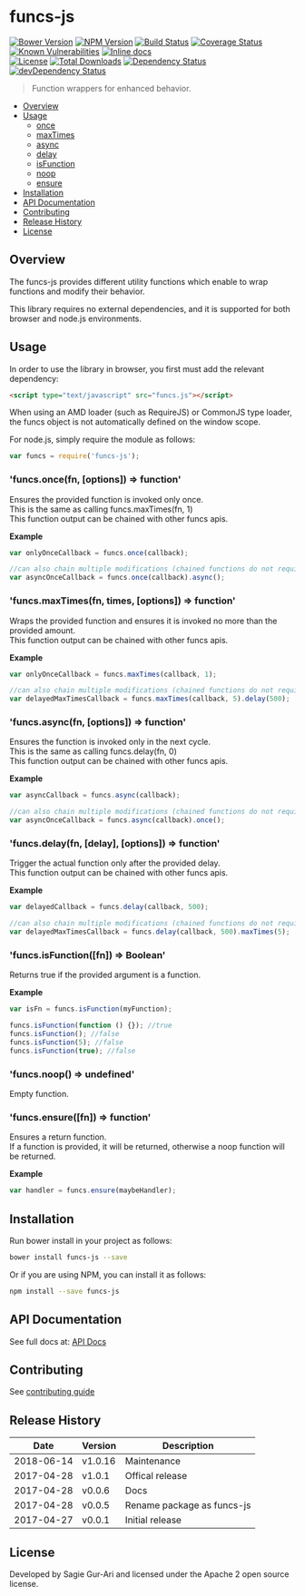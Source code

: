 # funcs-js

[![Bower Version](https://img.shields.io/bower/v/funcs-js.svg?style=flat)](https://github.com/sagiegurari/funcs-js/releases) [![NPM Version](http://img.shields.io/npm/v/funcs-js.svg?style=flat)](https://www.npmjs.org/package/funcs-js) [![Build Status](https://travis-ci.org/sagiegurari/funcs-js.svg)](http://travis-ci.org/sagiegurari/funcs-js) [![Coverage Status](https://coveralls.io/repos/sagiegurari/funcs-js/badge.svg)](https://coveralls.io/r/sagiegurari/funcs-js) [![Known Vulnerabilities](https://snyk.io/test/github/sagiegurari/funcs-js/badge.svg)](https://snyk.io/test/github/sagiegurari/funcs-js) [![Inline docs](http://inch-ci.org/github/sagiegurari/funcs-js.svg?branch=master)](http://inch-ci.org/github/sagiegurari/funcs-js)<br>
[![License](https://img.shields.io/npm/l/funcs-js.svg?style=flat)](https://github.com/sagiegurari/funcs-js/blob/master/LICENSE) [![Total Downloads](https://img.shields.io/npm/dt/funcs-js.svg?style=flat)](https://www.npmjs.org/package/funcs-js) [![Dependency Status](https://david-dm.org/sagiegurari/funcs-js.svg)](https://david-dm.org/sagiegurari/funcs-js) [![devDependency Status](https://david-dm.org/sagiegurari/funcs-js/dev-status.svg)](https://david-dm.org/sagiegurari/funcs-js?type=dev)

> Function wrappers for enhanced behavior.

* [Overview](#overview)
* [Usage](#usage)
  * [once](#usage-once)
  * [maxTimes](#usage-maxTimes)
  * [async](#usage-async)
  * [delay](#usage-delay)
  * [isFunction](#usage-isFunction)
  * [noop](#usage-noop)
  * [ensure](#usage-ensure)
* [Installation](#installation)
* [API Documentation](docs/api.md)
* [Contributing](.github/CONTRIBUTING.md)
* [Release History](#history)
* [License](#license)

<a name="overview"></a>
## Overview
The funcs-js provides different utility functions which enable to wrap functions and modify their behavior.

This library requires no external dependencies, and it is supported for both browser and node.js environments.

<a name="usage"></a>
## Usage
In order to use the library in browser, you first must add the relevant dependency:

```html
<script type="text/javascript" src="funcs.js"></script>
```

When using an AMD loader (such as RequireJS) or CommonJS type loader, the funcs object is not automatically defined on the window scope.

For node.js, simply require the module as follows:

````js
var funcs = require('funcs-js');
````

<a name="usage-once"></a>
<!-- markdownlint-disable MD009 MD031 MD036 -->
### 'funcs.once(fn, [options]) ⇒ function'
Ensures the provided function is invoked only once.<br>
This is the same as calling funcs.maxTimes(fn, 1)<br>
This function output can be chained with other funcs apis.

**Example**  
````js
var onlyOnceCallback = funcs.once(callback);

//can also chain multiple modifications (chained functions do not require original function as argument)
var asyncOnceCallback = funcs.once(callback).async();
````
<!-- markdownlint-enable MD009 MD031 MD036 -->

<a name="usage-maxTimes"></a>
<!-- markdownlint-disable MD009 MD031 MD036 -->
### 'funcs.maxTimes(fn, times, [options]) ⇒ function'
Wraps the provided function and ensures it is invoked no more than the provided amount.<br>
This function output can be chained with other funcs apis.

**Example**  
````js
var onlyOnceCallback = funcs.maxTimes(callback, 1);

//can also chain multiple modifications (chained functions do not require original function as argument)
var delayedMaxTimesCallback = funcs.maxTimes(callback, 5).delay(500);
````
<!-- markdownlint-enable MD009 MD031 MD036 -->

<a name="usage-async"></a>
<!-- markdownlint-disable MD009 MD031 MD036 -->
### 'funcs.async(fn, [options]) ⇒ function'
Ensures the function is invoked only in the next cycle.<br>
This is the same as calling funcs.delay(fn, 0)<br>
This function output can be chained with other funcs apis.

**Example**  
````js
var asyncCallback = funcs.async(callback);

//can also chain multiple modifications (chained functions do not require original function as argument)
var asyncOnceCallback = funcs.async(callback).once();
````
<!-- markdownlint-enable MD009 MD031 MD036 -->

<a name="usage-delay"></a>
<!-- markdownlint-disable MD009 MD031 MD036 -->
### 'funcs.delay(fn, [delay], [options]) ⇒ function'
Trigger the actual function only after the provided delay.<br>
This function output can be chained with other funcs apis.

**Example**  
````js
var delayedCallback = funcs.delay(callback, 500);

//can also chain multiple modifications (chained functions do not require original function as argument)
var delayedMaxTimesCallback = funcs.delay(callback, 500).maxTimes(5);
````
<!-- markdownlint-enable MD009 MD031 MD036 -->

<a name="usage-isFunction"></a>
<!-- markdownlint-disable MD009 MD031 MD036 -->
### 'funcs.isFunction([fn]) ⇒ Boolean'
Returns true if the provided argument is a function.

**Example**  
````js
var isFn = funcs.isFunction(myFunction);

funcs.isFunction(function () {}); //true
funcs.isFunction(); //false
funcs.isFunction(5); //false
funcs.isFunction(true); //false
````
<!-- markdownlint-enable MD009 MD031 MD036 -->

<a name="usage-noop"></a>
<!-- markdownlint-disable MD009 MD031 MD036 -->
### 'funcs.noop() ⇒ undefined'
Empty function.

<!-- markdownlint-enable MD009 MD031 MD036 -->

<a name="usage-ensure"></a>
<!-- markdownlint-disable MD009 MD031 MD036 -->
### 'funcs.ensure([fn]) ⇒ function'
Ensures a return function.<br>
If a function is provided, it will be returned, otherwise a noop function will be returned.

**Example**  
````js
var handler = funcs.ensure(maybeHandler);
````
<!-- markdownlint-enable MD009 MD031 MD036 -->

<a name="installation"></a>
## Installation
Run bower install in your project as follows:

```sh
bower install funcs-js --save
```

Or if you are using NPM, you can install it as follows:

```sh
npm install --save funcs-js
```

## API Documentation
See full docs at: [API Docs](docs/api.md)

## Contributing
See [contributing guide](.github/CONTRIBUTING.md)

<a name="history"></a>
## Release History

| Date        | Version | Description |
| ----------- | ------- | ----------- |
| 2018-06-14  | v1.0.16 | Maintenance |
| 2017-04-28  | v1.0.1  | Offical release |
| 2017-04-28  | v0.0.6  | Docs |
| 2017-04-28  | v0.0.5  | Rename package as funcs-js |
| 2017-04-27  | v0.0.1  | Initial release |

<a name="license"></a>
## License
Developed by Sagie Gur-Ari and licensed under the Apache 2 open source license.
